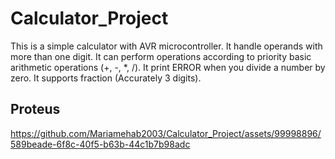 # Calculator_Project
This is a simple calculator with AVR   microcontroller.
It handle operands with more than one digit.
It can perform operations according to priority basic arithmetic operations (+, -, *, /).
It print ERROR when you divide a number by zero.
It supports fraction (Accurately 3 digits).




## Proteus


https://github.com/Mariamehab2003/Calculator_Project/assets/99998896/589beade-6f8c-40f5-b63b-44c1b7b98adc

